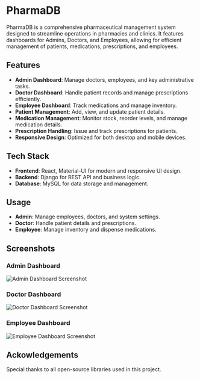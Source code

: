 
# PharmaDB

PharmaDB is a comprehensive pharmaceutical management system designed to streamline operations in pharmacies and clinics. It features dashboards for Admins, Doctors, and Employees, allowing for efficient management of patients, medications, prescriptions, and employees.

## Features

- **Admin Dashboard**: Manage doctors, employees, and key administrative tasks.
- **Doctor Dashboard**: Handle patient records and manage prescriptions efficiently.
- **Employee Dashboard**: Track medications and manage inventory.
- **Patient Management**: Add, view, and update patient details.
- **Medication Management**: Monitor stock, reorder levels, and manage medication details.
- **Prescription Handling**: Issue and track prescriptions for patients.
- **Responsive Design**: Optimized for both desktop and mobile devices.

## Tech Stack

- **Frontend**: React, Material-UI for modern and responsive UI design.
- **Backend**: Django for REST API and business logic.
- **Database**: MySQL for data storage and management.

## Usage

- **Admin**: Manage employees, doctors, and system settings.
- **Doctor**: Handle patient details and prescriptions.
- **Employee**: Manage inventory and dispense medications.

## Screenshots

### Admin Dashboard
![Admin Dashboard Screenshot](path_to_admin_screenshot)

### Doctor Dashboard
![Doctor Dashboard Screenshot](path_to_doctor_screenshot)

### Employee Dashboard
![Employee Dashboard Screenshot](path_to_employee_screenshot)

## Ackowledgements
Special thanks to all open-source libraries used in this project.

